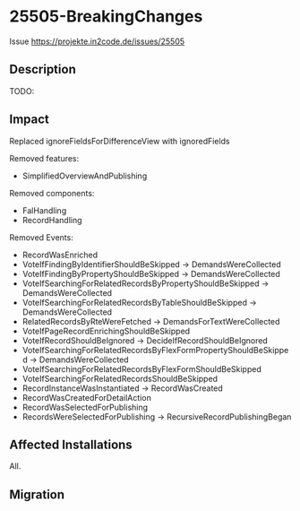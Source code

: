 # 25505-BreakingChanges

Issue https://projekte.in2code.de/issues/25505

## Description

TODO:

## Impact

Replaced ignoreFieldsForDifferenceView with ignoredFields

Removed features:
* SimplifiedOverviewAndPublishing

Removed components:
* FalHandling
* RecordHandling

Removed Events:
* RecordWasEnriched
* VoteIfFindingByIdentifierShouldBeSkipped -> DemandsWereCollected
* VoteIfFindingByPropertyShouldBeSkipped -> DemandsWereCollected
* VoteIfSearchingForRelatedRecordsByPropertyShouldBeSkipped -> DemandsWereCollected
* VoteIfSearchingForRelatedRecordsByTableShouldBeSkipped -> DemandsWereCollected
* RelatedRecordsByRteWereFetched -> DemandsForTextWereCollected
* VoteIfPageRecordEnrichingShouldBeSkipped
* VoteIfRecordShouldBeIgnored -> DecideIfRecordShouldBeIgnored
* VoteIfSearchingForRelatedRecordsByFlexFormPropertyShouldBeSkipped -> DemandsWereCollected
* VoteIfSearchingForRelatedRecordsByFlexFormShouldBeSkipped
* VoteIfSearchingForRelatedRecordsShouldBeSkipped
* RecordInstanceWasInstantiated -> RecordWasCreated
* RecordWasCreatedForDetailAction
* RecordWasSelectedForPublishing
* RecordsWereSelectedForPublishing -> RecursiveRecordPublishingBegan

## Affected Installations

All.

## Migration
